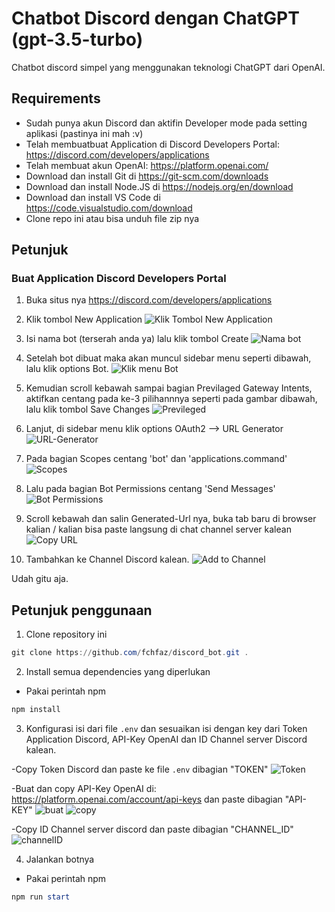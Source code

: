 # Chatbot Discord dengan ChatGPT (gpt-3.5-turbo)

Chatbot discord simpel yang menggunakan teknologi ChatGPT dari OpenAI.

## Requirements
- Sudah punya akun Discord dan aktifin Developer mode pada setting aplikasi (pastinya ini mah :v)
- Telah membuatbuat Application di Discord Developers Portal: https://discord.com/developers/applications
- Telah membuat akun OpenAI: https://platform.openai.com/
- Download dan install Git di https://git-scm.com/downloads
- Download dan install Node.JS di https://nodejs.org/en/download
- Download dan install VS Code di https://code.visualstudio.com/download
- Clone repo ini atau bisa unduh file zip nya

## Petunjuk

### Buat Application Discord Developers Portal

1. Buka situs nya https://discord.com/developers/applications

2. Klik tombol New Application
![Klik Tombol New Application](https://user-images.githubusercontent.com/52305641/235567470-0374545c-ef6f-460b-b78b-5d9c2bea931f.png)

3. Isi nama bot (terserah anda ya) lalu klik tombol Create
![Nama bot](https://user-images.githubusercontent.com/52305641/235567766-c2bedead-5fdd-424e-9726-a9c11020763d.png)

4. Setelah bot dibuat maka akan muncul sidebar menu seperti dibawah, lalu klik options Bot.
![Klik menu Bot](https://user-images.githubusercontent.com/52305641/235568024-a48f1fbc-14a0-4b43-9b30-7537570907d4.png)

5. Kemudian scroll kebawah sampai bagian Previlaged Gateway Intents, aktifkan centang pada ke-3 pilihannnya seperti pada gambar dibawah, lalu klik tombol Save Changes
![Previleged](https://user-images.githubusercontent.com/52305641/235568285-5ea4e5a7-0bbd-4dd1-8948-c6db9aa2fa01.png)

6. Lanjut, di sidebar menu klik options OAuth2 --> URL Generator
![URL-Generator](https://user-images.githubusercontent.com/52305641/235568731-ecd41b14-7a89-4eb1-a80c-408639662b9b.png)

7. Pada bagian Scopes centang 'bot' dan 'applications.command'
![Scopes](https://user-images.githubusercontent.com/52305641/235569085-97ec93ad-f477-4657-9882-95a7592528a5.png)

8. Lalu pada bagian Bot Permissions centang 'Send Messages'
![Bot Permissions](https://user-images.githubusercontent.com/52305641/235569147-3295aa1d-c3a3-43cd-8533-7b80b0e1fdae.png)

9. Scroll kebawah dan salin Generated-Url nya, buka tab baru di browser kalian / kalian bisa paste langsung di chat channel server kalean
![Copy URL](https://user-images.githubusercontent.com/52305641/235570779-0ee5a95f-0616-412c-b5a5-108f2608633d.png)

10. Tambahkan ke Channel Discord kalean.
![Add to Channel](https://user-images.githubusercontent.com/52305641/235570833-bc7b1a21-6e9d-458c-a3a4-03001a0b7f34.png)

Udah gitu aja.


## Petunjuk penggunaan

1. Clone repository ini

```powershell
git clone https://github.com/fchfaz/discord_bot.git .
```

2. Install semua dependencies yang diperlukan

- Pakai perintah npm
```powershell
npm install
```

3. Konfigurasi isi dari file `.env` dan sesuaikan isi dengan key dari Token Application Discord, API-Key OpenAI dan ID Channel server Discord kalean.

-Copy Token Discord dan paste ke file `.env` dibagian "TOKEN"
![Token](https://user-images.githubusercontent.com/52305641/235572206-86f3b554-5964-4602-aa0e-b6d55b9b936f.png)

-Buat dan copy API-Key OpenAI di: https://platform.openai.com/account/api-keys dan paste dibagian "API-KEY"
![buat](https://user-images.githubusercontent.com/52305641/235572206-86f3b554-5964-4602-aa0e-b6d55b9b936f.png)
![copy](https://user-images.githubusercontent.com/52305641/235572556-1e1cac84-6367-4124-a509-0715ffe21049.png)

-Copy ID Channel server discord dan paste dibagian "CHANNEL_ID"
![channelID](https://user-images.githubusercontent.com/52305641/235572816-59205693-f638-406c-9db8-b42c55375299.png)


4. Jalankan botnya

- Pakai perintah npm
```powershell
npm run start
```

